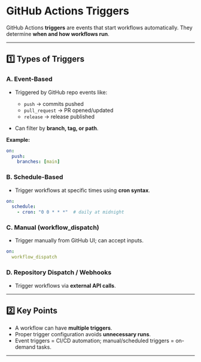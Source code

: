 # GitHub Actions Triggers

GitHub Actions **triggers** are events that start workflows automatically. They determine **when and how workflows run**.

---

## 1️⃣ Types of Triggers

### A. Event-Based

* Triggered by GitHub repo events like:

  * `push` → commits pushed
  * `pull_request` → PR opened/updated
  * `release` → release published
* Can filter by **branch, tag, or path**.

**Example:**

```yaml
on:
  push:
    branches: [main]
```

### B. Schedule-Based

* Trigger workflows at specific times using **cron syntax**.

```yaml
on:
  schedule:
    - cron: "0 0 * * *"  # daily at midnight
```

### C. Manual (workflow\_dispatch)

* Trigger manually from GitHub UI; can accept inputs.

```yaml
on:
  workflow_dispatch
```

### D. Repository Dispatch / Webhooks

* Trigger workflows via **external API calls**.

---

## 2️⃣ Key Points

* A workflow can have **multiple triggers**.
* Proper trigger configuration avoids **unnecessary runs**.
* Event triggers = CI/CD automation; manual/scheduled triggers = on-demand tasks.

---


